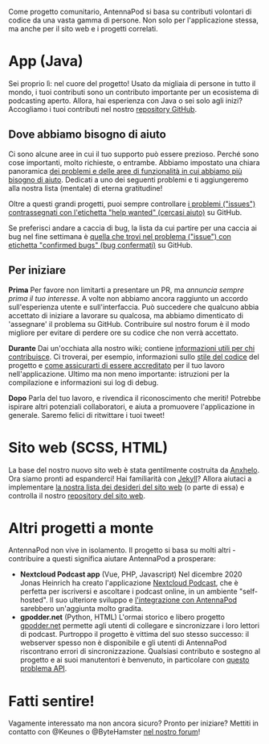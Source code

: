 Come progetto comunitario, AntennaPod si basa su contributi volontari di codice
da una vasta gamma di persone. Non solo per l'applicazione stessa, ma anche per
il sito web e i progetti correlati.

# App (Java)

Sei proprio lì: nel cuore del progetto! Usato da migliaia di persone in tutto il
mondo, i tuoi contributi sono un contributo importante per un ecosistema di
podcasting aperto. Allora, hai esperienza con Java o sei solo agli inizi?
Accogliamo i tuoi contributi nel nostro [repository GitHub](https://github.com/AntennaPod/AntennaPod).

## Dove abbiamo bisogno di aiuto

Ci sono alcune aree in cui il tuo supporto può essere prezioso. Perché sono cose
importanti, molto richieste, o entrambe. Abbiamo impostato una chiara panoramica
[dei problemi e delle aree di funzionalità in cui abbiamo più bisogno di
aiuto](https://github.com/AntennaPod/AntennaPod/projects/2). Dedicati a uno dei
seguenti problemi e ti aggiungeremo alla nostra lista (mentale) di eterna
gratitudine!

Oltre a questi grandi progetti, puoi sempre controllare [i problemi
("issues") contrassegnati con l'etichetta "help wanted" (cercasi aiuto)](https://github.com/AntennaPod/AntennaPod/labels/help%20wanted)
su GitHub.

Se preferisci andare a caccia di bug, la lista da cui partire per una caccia ai
bug nel fine settimana è [quella che trovi nel problema ("issue") con
etichetta "confirmed bugs" (bug confermati)](https://github.com/AntennaPod/AntennaPod/labels/Type%3A%20Confirmed%20bug)
su GitHub.

## Per iniziare

**Prima** Per favore non limitarti a presentare un PR, ma *annuncia sempre prima
il tuo interesse*. A volte non abbiamo ancora raggiunto un accordo
sull'esperienza utente e sull'interfaccia. Può succedere che qualcuno abbia
accettato di iniziare a lavorare su qualcosa, ma abbiamo dimenticato di
'assegnare' il problema su GitHub. Contribuire sul nostro forum è il modo
migliore per evitare di perdere ore su codice che non verrà accettato.

**Durante** Dai un'occhiata alla nostro wiki; contiene [informazioni utili
per chi contribuisce](https://github.com/AntennaPod/AntennaPod/wiki). Ci
troverai, per esempio, informazioni sullo [stile del codice](https://github.com/AntennaPod/AntennaPod/wiki/Code-style)
del progetto e [come assicurarti di essere accreditato](https://github.com/AntennaPod/AntennaPod/wiki/Getting-accredited-on-the-Contributors-page)
per il tuo lavoro nell'applicazione. Ultimo ma non meno importante: istruzioni
per la compilazione e informazioni sui log di debug.

**Dopo** Parla del tuo lavoro, e rivendica il riconoscimento che meriti!
Potrebbe ispirare altri potenziali collaboratori, e aiuta a promuovere
l'applicazione in generale. Saremo felici di ritwittare i tuoi tweet!

# Sito web (SCSS, HTML)

La base del nostro nuovo sito web è stata gentilmente costruita da [Anxhelo](https://lushka.al).
Ora siamo pronti ad espanderci! Hai familiarità con [Jekyll](https://jekyllrb.com/)?
Allora aiutaci a implementare [la nostra lista dei desideri del sito web](https://forum.antennapod.org/t/sitemap-for-the-new-website/240)
(o parte di essa) e controlla il nostro [repository del sito web](https://github.com/AntennaPod/antennapod.github.io).

# Altri progetti a monte

AntennaPod non vive in isolamento. Il progetto si basa su molti altri -
contribuire a questi significa aiutare AntennaPod a prosperare:

* **Nextcloud Podcast app** (Vue, PHP, Javascript) Nel dicembre 2020 Jonas
Heinrich ha creato l'applicazione [Nextcloud Podcast](https://apps.nextcloud.com/apps/podcast),
che è perfetta per iscriversi e ascoltare i podcast online, in un ambiente
"self-hosted". Il suo ulteriore sviluppo e [l'integrazione con AntennaPod](https://git.project-insanity.org/onny/nextcloud-app-podcast/-/issues/103)
sarebbero un'aggiunta molto gradita.
* **gpodder.net** (Python, HTML) L'ormai storico e libero progetto [gpodder.net](https://gpodder.net/)
permette agli utenti di collegare e sincronizzare i loro lettori di podcast.
Purtroppo il progetto è vittima del suo stesso successo: il webserver spesso non
è disponibile e gli utenti di AntennaPod riscontrano errori di sincronizzazione.
Qualsiasi contributo e sostegno al progetto e ai suoi manutentori è benvenuto,
in particolare con [questo problema API](https://github.com/gpodder/mygpo/issues/128).

# Fatti sentire!

Vagamente interessato ma non ancora sicuro? Pronto per iniziare? Mettiti in
contatto con @Keunes o @ByteHamster [nel nostro forum](https://forum.antennapod.org)!

